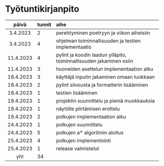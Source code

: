 # Työtuntikirjanpito

| päivä | tunnit | aihe |
| :----:|:-----| :-----|
| 3.4.2023  | 2 | perehtyminen poetryyn ja viikon aiheisiin |
| 3.4.2023  | 4 | ohjelman toiminnallisuuden ja testien implementaatio |
| 11.4.2023 | 4 | pylint ja koodin laadun ylläpito, toiminnallisuuden jakaminen osiin |
| 11.4.2023 | 3 | huoneiden asettelun implementaation alku |
| 18.4.2023 | 3 | käyttäjä inputin jakaminen omaan luokkaan |
| 18.4.2023 | 2 | pylint siivousta ja formatterin lisääminen |
| 18.4.2023 | 1 | testien lisääminen |
| 19.4.2023 | 1 | projektin suunnittelu ja pieniä muokkauksia |
| 19.4.2023 | 1 | näytölle piirtämisen erottelu |
| 19.4.2023 | 2 | polkujen implementaation alku |
| 24.4.2023 | 1 | polkujen suunnittelu |
| 24.4.2023 | 5 | polkujen a* algoritmin aloitus |
| 25.4.2023 | 4 | polkujen implementointi |
| 25.4.2023 | 1 | release valmistelut |
| yht       | 34 | | 
